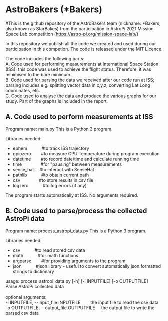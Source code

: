 # AstroBakers (*Bakers)
#This is the github repository of the AstroBakers team (nickname: *Bakers, also known as StarBakes) from the participation in AstroPi 2021 Mission Space Lab competition (https://astro-pi.org/mission-space-lab/)

In this repository we publish all the code we created and used during our participation in this competion. 
The code is released under the MIT Licence. 

The code includes the following parts:  
A. Code used for performing measurements at International Space Station (ISS); this code was used to achieve the flight status. Therefore, it was minimised to the bare minimum.  
B. Code used for parsing the data we received after our code run at ISS; parsing includes e.g. splitting vector data in x,y,z, converting Lat Long coordinates, etc.   
C. Code used to analyse the data and produce the various graphs for our study. Part of the graphs is included in the report.  

A. Code used to perform measurements at ISS
-------------------------------------------
Program name: main.py
This is a Python 3 program. 

Libraries needed: 
- ephem     &emsp;&emsp;&emsp;#to track ISS trajectory
- gpiozero  &emsp;&emsp;#to measure CPU Temperature during program execution 
- datetime  &emsp;&emsp;#to record date/time and calculate running time
- time      &emsp;&emsp;&emsp;&emsp;#for "pausing" between measurements
- sense_hat &emsp;#to interact with SenseHat
- pathlib   &emsp;&emsp;&emsp;#to obtain current path
- csv       &emsp;&emsp;&emsp;&emsp;#to store results in csv file 
- logzero   &emsp;&emsp;&emsp;#to log errors (if any)

The program starts automatically at ISS. No arguments required. 

B. Code used to parse/process the collected AstroPi data
--------------------------------------------------------
Program name: process_astropi_data.py
This is a Python 3 program.

Libraries needed:
- csv       &emsp;&emsp;&emsp;#to read stored csv data
- math      &emsp;&emsp;&emsp;#for math functions
- argparse  &emsp;&emsp;#for providing arguments to the program
- json      &emsp;&emsp;&emsp;#json library - useful to convert automatically json formatted strings to dictionary

usage: process_astropi_data.py [-h] [-i INPUTFILE] [-o OUTPUTFILE]
<br /> 
Parse AstroPi collected data<br /> 
<br /> 
optional arguments:<br /> 
  -i INPUTFILE, --input_file INPUTFILE&nbsp;&nbsp;&nbsp;&nbsp;&nbsp;&nbsp;&nbsp;&nbsp;the input file to read the csv data<br /> 
  -o OUTPUTFILE, --output_file OUTPUTFILE&nbsp;&nbsp;&nbsp;&nbsp;&nbsp;the output file to write the parsed csv data

